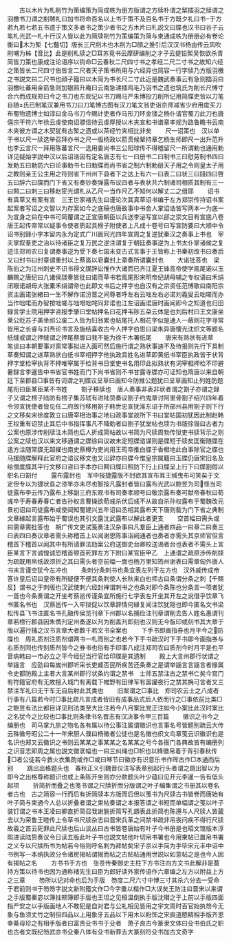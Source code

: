 <!-- { "loadSidebar": true } -->
　　古以木片为札削竹为策编策为简成帙为册方版谓之方牍朴谓之椠插羽之牍谓之羽檄书刀谓之削聘礼曰加书将命百名以上书于策不及百名书于方既夕礼曰书于方若九若七若五书遗于策文多者书之策少者书之方木片曰札説文曰牒也汉书曰谷子云笔札光武一札十行汉人皆以此为简牍削竹为策编策为简与柬通成帙为册册必有卷论衡曰木为椠【七豓切】版长三尺削木也木削为□顔之推引后汉汉书杨由传云风吹削哺为柹【音比】此是削札牍之□耳苏竟书云摩研编削之才子云提铅椠吴恢欲杀青简皆刀策也康成注论语序以钩命□云春秋二尺四寸书之孝经二尺二寸书之故知六经之策皆长二尺四寸伯皆言二尺者天子策书所用与六经异也简容一行字牍乃方版羽檄之书説文曰二尺书也顔子籀曰以木简为书长尺二寸此近是魏武奏事云有急则插羽曰羽檄吐蕃用金箭急则加银鹄升庵曰云南急递插鸡毛乃羽书之遗也筑氏为削长尺愽寸合六而成规郑曰今之书刀也东观记以书刀赐马严朱博投刀削所记用简牒吏皆以刀笔自随氏已制笔汉兼用书刀曰刀笔愽古图有汉刀笔文翁吏诣京师减省少府用度买刀布蜀物遗博士如淳曰金马书刀今赐计吏者作马形刀环金镂之杨仆请官蜀刀此刀也唐僖宗干符六年徐云虔使南诏骠信待云虔厚授以木夹宣和书谱章孝规为路鲁瞻书云南木夹彼方谓之木契犹有古椠之遗或以茶经竹夹相比非矣
　　尺一诏策也　汉以单于书以尺一牍选举召拜亦书之尺一版杨政以箭贯候辇持章乞杨生师即尺一出升范升也李云言尺一拜用陈蕃言尺一选用委尚书三公阳球传不得稽留尺一所谓勅也通用勅详见疑始字説中汉以后诏诰因有定名唐志有七一曰册书二曰制书三曰慰劳制书四曰发勅五曰勅防六曰论事勅书七曰勅牒而尚书省之制六制勅册天子用之令则皇太子用之教则亲王公主用之符则省下州州下县者下之达上有六一曰表二曰状三曰牋四曰啓五曰辞六曰牒而门下省又有奏钞奏弹露布议四者与表状共六制诸司相质其制有三一曰闗二曰刺三曰移赵宧光谓札从乙尺一当作尺乙不知何以解丈二之组耶
　　诏书有真草又有案有宣　三王世家褚先生曰谨论次其真草诏书编于左方郑崇传持诏书案起案者写诏之文智以为存案如今之底稿也唐故事中书舍人掌诏诰皆写两本一为底一为宣身之曰在中书可简覆谓之正宣唐朝臣以兵送李泌写宣以郤之崇文目有宣底八卷唐王起传帝常以疑事令使者质起具榜子附使者上凡成十卷号曰写宣防要曰大顺中令诏书别録小字本留内永为定式广川跋同光四年宣周之复逆犹秦汉之奏事上书也　宰夫掌叙羣吏之治以待诸臣之复万民之逆注谓复于朝廷奏事逆为上书太仆掌诸侯之复迹注郑司农曰复谓奏事逆为受下奏七国未变古式言事于王皆称上书秦初改书曰奏后又曰封书曰封章谓重封以上蔡邕以皂囊封上章奏所谓囊封也
　　大诺批荅也　梁陈伯之为江州刺史不识书得文牒辞讼惟作大诸而已齐江夏王锋高帝使学鳯尾诺以玉麟赐之唐纪曰凢诸侯牋奏皆批曰诺而草书若鳯尾形宋明帝纪胡母辅之专权语曰禾绢闭眼诺胡母大张橐禾绢谓帝也此即文书后之押字也自汉有之宗资任范愽歌曰南阳宗资主画诺张緖曰一生不解作诺汾晋之间尊者呼左右云咄左右必诺刘羲叟云咄嗟而办当作咄喏而办智按咄嗟与咄唶咄咤同非诺也江左诏画诺唐时画闻即今之知道也归田録言学士院用押字咨报季肇曰堂帖押名曰花押韦陟五朶云体是也刘后村曰王文康坐莱公贬苏子美坐祁公废二人皆为妇翁累也帖尾托人相花字似是通人一蔽则花字寻常皆用之长睿与刘焘论书言及施结喜收古今人押字伯思曰梁朱异唐懐光沈炽文等题名纸缝或谓之押缝谓之押尾蔡廓曰我不能为徐干木署纸尾
　　唐宋有熟状有进草　笔谈曰本朝要事对禀常事拟进入画可然后施行谓之熟状事速不及待报则先行下具制草奏知谓之进草熟状白纸书宰相押字他执政具姓名进草即黄纸书宰臣执政皆于状背押字堂检宰执背不押唯宰属于检背书日堂吏书名用印此拟熟状有词宰相押检不印避暑録言李暹告中书省官书姓而门下尚书省则不书甘露寺牒亦可证知也隋唐以来自朝廷下至郡县□事皆有词谓之判牒议呈草曰画知今防推公题犹曰呈草画知止列姓防题尾衔曰臣某臣某不书姓
　　劄子移牍也　唐人奏事非表非状者谓之劄子亦谓之録子又谓之榜子陆防有榜子集苏轼有进陆贽奏议劄子约鬼章讨阿里骨劄子绍兴四年着令领宣抚使者皆见任二府故行移用劄子韩世忠宣抚淮东诏于所部州县用劄子则下行之文移矣宋徐度敦立曰唐宰相治事之地曰政事堂故所下书曰堂帖国初犹因此制赵韩王权重有诏禁止其后中书指挥事凡不降勅者曰劄子犹堂帖也牍为书版徐锴曰古者为公案也原涉传削牍注木简也后人折成简帖故以书简为尺牍周勃传狱吏书牍背示之则公案之牍也汉以来文移通谓之牒徐曰议故未定短牒谘谋则是牒短于牍矣匡衡随牒在逺方注随常牒无超擢也南史蔡樽为吏尚用王筠帝推白牒于香橙地此白事除官之牒也马援随牒解释此官府之谘议移文也又讼辞亦曰牒今惟皇宗属籍曰玉牒仍唐宋旧名及给僧度牒其平行文移曰咨曰手本亦曰闗曰牒曰照防下行上曰牒呈上行下曰牒劄假以职名曰劄付
　　露布露封也　军中报捷露版不封欲其宣布耳王缄曳布可笑矣于文定但专以为捷状县之漆竿亦未尽也智按凡露封者皆曰露布光武以鲍昱为司怪当司徒露布李云传乃露布上移副三府东观书有司奏孝顺号曰敬宗露布奏可献帝春秋曰荀彧卒于寿春寿春亡者告孙权言曹操欲荀彧杀伏后彧不从故自杀孙权露布于蜀魏改元景初诏曰司徒露布咸使闻知蜀建兴五年诏曰丞相其露布天下唐则载为门下省之典制文章縁起言露布始于蜀误也其引文露沈武露布以解此者更支
　　空首幅曰需头或曰需章需批答也　胡广传文吏试笺奏注汉杂事曰凡羣臣上通者四品一曰章二曰奏三曰表四曰奏议章者需头称稽首上以闻谢恩陈事诣阙通者也奏者亦需头其京师官但言稽首下稽首以闻其中有所请罪法劾案公府送御史台卿校送谒者台也表者不需头上言臣某言下言诚惶诚恐稽首顿首死罪左方下附曰某官臣甲乙　上通谓之疏原渉传削牍为疏既用帛纸故须折之其曰需头者空前幅一面也杨万里知筠州谢表曰需章匈外唐人书末言谨空犹今左冲也
　　条刺分条刺书也条宜表左列于左方也　汉外戚传成帝答许皇后诏曰皇帝有所疑便不便其条刺使人长秋来白也师古曰条谓分条之刺【千赐反】谓书之于刺版也汉武使刺六经封禅谓刺书之也条对即今条陈也分条言一项者犹一首也今条奏谓之开坐考蔡邕传谨条宜所施行七字表左开坐其开左之讹借乎饮章飞书匿名书也　汉蔡邕传一入牢狱促以饮章辞情何縁复闻注饮犹隠也即今匿名文书梁松传县飞书注匿名书孔融传侯览刊章下州郡以名捕俭注刊章谓削去告人姓名愚谓刊章若榜行郡县因朱儁刋定州奏遂以刋为削盖刋即刻也汉则无今版印或刻书其大章于版以遍行捕之汉书言章大者数千若文书全案也
　　下手书即画指券也月平今之防牒也　周礼质剂注质剂谓两书一札而别之也若今下手书疏汉时下手书即今画指券与右质剂同也传别质剂皆今之券书也俗有手印事八成注郑司农曰质剂今时月平是也平音病韩曰一市必立之平今经纪当行官给印牒是其遗制
　　殿上大言州郡行状谓之举謡言　应劭曰每嵗州郡听采长吏臧否民所疾苦还条奏之是谓举謡言言謡言者掾属令史都防殿上主者大言某州郡行状条约谓之禁书　士师五禁注古之禁书亡矣今宫门有符籍官府有无故擅入城门有离载下帷野有田律军有嚣讙夜行之禁其捔可言者又三禁注军礼曰无干车无自后射此其类也
　　旧案谓之□事比　郑司农云士之八成者行事有八篇若今时□事比疏凡言成者皆旧有成事品式后人依而行之□事依前比类□之鲍昱有法比都目详见刑法类至大比注若今八月案比党正注如今小案比此汉时案比之名犹今之比较也□事比则条律书名晋志有汉决事令甲三百篇
　　徽识之书今之编册也　司马掌九旂之物名各有属以待公事注属谓徽识也言事名号皆题别疏云大传云殊徽号昭公二十一年宋厨人濮曰杨徽者公徒也是名徽也织文鸟章笺云识徽识也是名识也郑又云徽识之书则云某某之事某某之名某某之号今各衙门各典故皆有编册列之识音志即周之属也説文徽衺幅也一曰三纠绳也□帜也以綘徽帛着于背引春秋传□者公徒若今救火衣集韵或作□或曰琴节曰徽亦有识意乐书作晖古作□本通而后别
　　跳出出格题头也　春秋正义引魏晋仪注写表章别起行头者谓之跳出智以为即今之出格尊称题识也或上条陈开坐则亦分款题头叶少蕴曰见开元李暹一告有低头起项
　　折简折而叠之也笺书谓之尺牍折而分版谓之叶子编集谓之书册其以卷名者古也　古之简容一行而后有折简牍本方版而后但以笺书为尺牍古书皆卷而唐始有叶子简与柬通今人总以折叠者谓之柬帖奏谓之本报答谓之书短而单幅谓之笺以叶子装钉谓之书本王凌曰卿直折简召我谢朓折简写孔顗表此折简也陈遵与人尺牍人皆蔵去以为荣鲁王睦传上令草书尺牍杂志曰晋宋兵革之间禁书疏非吊丧问疾不得行尺牍故羲之首云死罪此尺牍也后山谈丛曰古书皆卷唐始有叶子今书册是也昭文馆版本淳熙进读陆贽奏议令日读五版此叶子书也説文帖他叶切帛书署也今用柬帖已置帛书署之义专以尺牍所书为帖若今俗则呼名刺为拜帖矣宋子京以手简为手毕宋元丰中诏中书例写一本纳执政分令诸房揭帖谓揭而帖之古贴帖通用世説以如意帖之是也今人因有揭帖之名
　　方书书于方也　张苍传秦御史主柱下方书注四方文书此解非是葢持方策以待书也因为通称禇先生曰臣为郎好读外家传语作六章编之左方以附益上方之三章
　　笏所以记对命也后为手版　笏度二尺六寸中博三寸其杀六分去一受命于君前则书于笏笏字説文新附籀文作□今字彚以楷作□大误矣王防注曰晋宋以来谓之手版蜀秦宓以簿拄颊簿即手版也王坦之见桓温倒执手版沈瓉之于上前以手版四面指严安之以手版画地人不敢犯是自对君与公礼相见皆用之宇文周时百官始执笏今无象与鱼须丈竹之制但四品以上用象牙五品以下用木以粉饰之宋庾道愍精相手版齐恩幸綦母珍之有相手版者曰富贵殳书书于殳者　萧子良古今篆隶文体曰殳书伯氏之职也古者文既纪笏武亦书殳秦八体有殳书新莽去大篆刻符殳书加古文奇字
